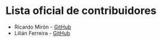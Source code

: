 # Lista oficial de contribuidores

- Ricardo Mirón - [GitHub](http://github.com/ricardomiron)
- Lilián Ferreira - [GitHub](https://github.com/lilianferreira)
